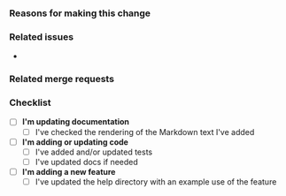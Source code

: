 ### Reasons for making this change

<!--Please describe them here-->

### Related issues

<!--Add link(s) to any related GitHub issue(s)-->
<!--If it closes any issues, write "Closes #123"-->
*

### Related merge requests

<!--Add link(s) to any related merge requests-->

### Checklist

<!--Check those applicable, and remove those that are not.-->

* [ ] **I'm updating documentation**
  - [ ] I've checked the rendering of the Markdown text I've added
* [ ] **I'm adding or updating code**
  - [ ] I've added and/or updated tests
  - [ ] I've updated docs if needed
* [ ] **I'm adding a new feature**
  - [ ] I've updated the help directory with an example use of the feature
